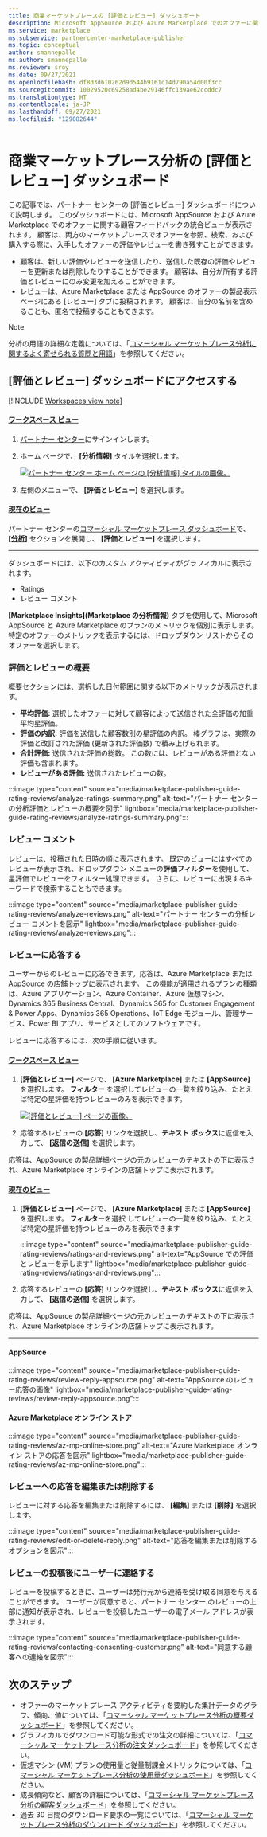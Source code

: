 ```yaml
---
title: 商業マーケットプレースの [評価とレビュー] ダッシュボード
description: Microsoft AppSource および Azure Marketplace でのオファーに関する顧客フィードバックの統合ビューにアクセスする方法について説明します。
ms.service: marketplace
ms.subservice: partnercenter-marketplace-publisher
ms.topic: conceptual
author: smannepalle
ms.author: smannepalle
ms.reviewer: sroy
ms.date: 09/27/2021
ms.openlocfilehash: df8d3d610262d9d544b9161c14d790a54d00f3cc
ms.sourcegitcommit: 10029520c69258ad4be29146ffc139ae62ccddc7
ms.translationtype: HT
ms.contentlocale: ja-JP
ms.lasthandoff: 09/27/2021
ms.locfileid: "129082644"
---
```

# <a name="ratings-and-reviews-dashboard-in-commercial-marketplace-analytics"></a>商業マーケットプレース分析の [評価とレビュー] ダッシュボード

この記事では、パートナー センターの [評価とレビュー] ダッシュボードについて説明します。 このダッシュボードには、Microsoft AppSource および Azure Marketplace でのオファーに関する顧客フィードバックの統合ビューが表示されます。 顧客は、両方のマーケットプレースでオファーを参照、検索、および購入する際に、入手したオファーの評価やレビューを書き残すことができます。

- 顧客は、新しい評価やレビューを送信したり、送信した既存の評価やレビューを更新または削除したりすることができます。 顧客は、自分が所有する評価とレビューにのみ変更を加えることができます。  
- レビューは、Azure Marketplace または AppSource のオファーの製品表示ページにある [レビュー] タブに投稿されます。 顧客は、自分の名前を含めることも、匿名で投稿することもできます。  

>[!NOTE]
> 分析の用語の詳細な定義については、「<bpt id="p1">[</bpt>コマーシャル マーケットプレース分析に関するよく寄せられる質問と用語<ept id="p1">](analytics-faq.yml)</ept>」を参照してください。

## <a name="access-the-ratings--reviews-dashboard"></a>[評価とレビュー] ダッシュボードにアクセスする

[!INCLUDE [Workspaces view note](./includes/preview-interface.md)]

#### <a name="workspaces-view"></a>[ワークスペース ビュー](#tab/workspaces-view)

1. <bpt id="p1">[</bpt>パートナー センター<ept id="p1">](https://partner.microsoft.com/dashboard/home)</ept>にサインインします。
1. ホーム ページで、 **[分析情報]** タイルを選択します。

    [ ![パートナー センター ホーム ページの [分析情報] タイルの画像。](./media/workspaces/partner-center-insights-tile.png) ](./media/workspaces/partner-center-insights-tile.png#lightbox)

1. 左側のメニューで、 **[評価とレビュー]** を選択します。

#### <a name="current-view"></a><bpt id="p1">[</bpt>現在のビュー<ept id="p1">](#tab/current-view)</ept>

パートナー センターの<bpt id="p1">[</bpt>コマーシャル マーケットプレース ダッシュボード<ept id="p1">](https://partner.microsoft.com/dashboard/commercial-marketplace/overview)</ept>で、 <bpt id="p2">**</bpt><bpt id="p3">[</bpt>[分析]<ept id="p3">](https://partner.microsoft.com/dashboard/commercial-marketplace/analytics/summary)</ept><ept id="p2">**</ept> セクションを展開し、 <bpt id="p4">**</bpt>[評価とレビュー]<ept id="p4">**</ept> を選択します。

---

ダッシュボードには、以下のカスタム アクティビティがグラフィカルに表示されます。

- Ratings  
- レビュー コメント

**[Marketplace Insights]\(Marketplace の分析情報\)** タブを使用して、Microsoft AppSource と Azure Marketplace のプランのメトリックを個別に表示します。 特定のオファーのメトリックを表示するには、ドロップダウン リストからそのオファーを選択します。

### <a name="ratings-and-reviews-summary"></a>評価とレビューの概要

概要セクションには、選択した日付範囲に関する以下のメトリックが表示されます。

- <bpt id="p1">**</bpt>平均評価:<ept id="p1">**</ept> 選択したオファーに対して顧客によって送信された全評価の加重平均星評価。
- <bpt id="p1">**</bpt>評価の内訳:<ept id="p1">**</ept> 評価を送信した顧客数別の星評価の内訳。 棒グラフは、実際の評価と改訂された評価 (更新された評価数) で積み上げられます。
- <bpt id="p1">**</bpt>合計評価:<ept id="p1">**</ept> 送信された評価の総数。 この数には、レビューがある評価とない評価も含まれます。
- <bpt id="p1">**</bpt>レビューがある評価:<ept id="p1">**</ept> 送信されたレビューの数。

<bpt id="p1">:::image type="content" source="media/marketplace-publisher-guide-rating-reviews/analyze-ratings-summary.png" alt-text="</bpt>パートナー センターの分析評価とレビューの概要を図示<ept id=&quot;p1&quot;>" lightbox="media/marketplace-publisher-guide-rating-reviews/analyze-ratings-summary.png":::</ept>

### <a name="review-comments"></a>レビュー コメント

レビューは、投稿された日時の順に表示されます。 既定のビューにはすべてのレビューが表示され、ドロップダウン メニューの<bpt id="p1">**</bpt>評価フィルター<ept id="p1">**</ept>を使用して、星評価でレビューをフィルター処理できます。 さらに、レビューに出現するキーワードで検索することもできます。  

<bpt id="p1">:::image type="content" source="media/marketplace-publisher-guide-rating-reviews/analyze-reviews.png" alt-text="</bpt>パートナー センターの分析レビュー コメントを図示<ept id=&quot;p1&quot;>" lightbox="media/marketplace-publisher-guide-rating-reviews/analyze-reviews.png":::</ept>

### <a name="respond-to-a-review"></a>レビューに応答する

ユーザーからのレビューに応答できます。応答は、Azure Marketplace または AppSource の店舗トップに表示されます。 この機能が適用されるプランの種類は、Azure アプリケーション、Azure Container、Azure 仮想マシン、Dynamics 365 Business Central、Dynamics 365 for Customer Engagement & Power Apps、Dynamics 365 Operations、IoT Edge モジュール、管理サービス、Power BI アプリ、サービスとしてのソフトウェアです。

レビューに応答するには、次の手順に従います。

#### <a name="workspaces-view"></a>[ワークスペース ビュー](#tab/workspaces-view)

1. **[評価とレビュー]** ページで、 **[Azure Marketplace]** または **[AppSource]** を選択します。 **フィルター** を選択してレビューの一覧を絞り込み、たとえば特定の星評価を持つレビューのみを表示できます。

    [![[評価とレビュー] ページの画像。](media/marketplace-publisher-guide-rating-reviews/ratings-and-reviews-workspace.png)](media/marketplace-publisher-guide-rating-reviews/ratings-and-reviews-workspace.png#lightbox)

1. 応答するレビューの <bpt id="p1">**</bpt>[応答]<ept id="p1">**</ept> リンクを選択し、<bpt id="p2">**</bpt>テキスト ボックス<ept id="p2">**</ept>に返信を入力して、 <bpt id="p3">**</bpt>[返信の送信]<ept id="p3">**</ept> を選択します。

応答は、AppSource の製品詳細ページの元のレビューのテキストの下に表示され、Azure Marketplace オンラインの店舗トップに表示されます。

#### <a name="current-view"></a><bpt id="p1">[</bpt>現在のビュー<ept id="p1">](#tab/current-view)</ept>

1. **[評価とレビュー]** ページで、 **[Azure Marketplace]** または **[AppSource]** を選択します。 <bpt id="p1">**</bpt>フィルター<ept id="p1">**</ept>を選択 してレビューの一覧を絞り込み、たとえば特定の星評価を持つレビューのみを表示できます

    <bpt id="p1">:::image type="content" source="media/marketplace-publisher-guide-rating-reviews/ratings-and-reviews.png" alt-text="</bpt>AppSource での評価とレビューを示します<ept id=&quot;p1&quot;>" lightbox="media/marketplace-publisher-guide-rating-reviews/ratings-and-reviews.png":::</ept>

1. 応答するレビューの <bpt id="p1">**</bpt>[応答]<ept id="p1">**</ept> リンクを選択し、<bpt id="p2">**</bpt>テキスト ボックス<ept id="p2">**</ept>に返信を入力して、 <bpt id="p3">**</bpt>[返信の送信]<ept id="p3">**</ept> を選択します。

応答は、AppSource の製品詳細ページの元のレビューのテキストの下に表示され、Azure Marketplace オンラインの店舗トップに表示されます。

---

#### <a name="appsource"></a>AppSource

:::image type="content" source="media/marketplace-publisher-guide-rating-reviews/review-reply-appsource.png" alt-text="AppSource のレビュー応答の画像" lightbox="media/marketplace-publisher-guide-rating-reviews/review-reply-appsource.png":::

#### <a name="azure-marketplace-online-store"></a>Azure Marketplace オンライン ストア

<bpt id="p1">:::image type="content" source="media/marketplace-publisher-guide-rating-reviews/az-mp-online-store.png" alt-text="</bpt>Azure Marketplace オンライン ストアの応答を図示<ept id=&quot;p1&quot;>" lightbox="media/marketplace-publisher-guide-rating-reviews/az-mp-online-store.png":::</ept>

### <a name="editing-or-deleting-a-response-to-a-review"></a>レビューへの応答を編集または削除する

レビューに対する応答を編集または削除するには、 <bpt id="p1">**</bpt>[編集]<ept id="p1">**</ept> または <bpt id="p2">**</bpt>[削除]<ept id="p2">**</ept> を選択します。

<bpt id="p1">:::image type="content" source="media/marketplace-publisher-guide-rating-reviews/edit-or-delete-reply.png" alt-text="</bpt>応答を編集または削除するオプションを図示<ept id=&quot;p1&quot;>":::</ept>

### <a name="contacting-users-after-a-review-has-been-posted"></a>レビューの投稿後にユーザーに連絡する

レビューを投稿するときに、ユーザーは発行元から連絡を受け取る同意を与えることができます。 ユーザーが同意すると、パートナー センター のレビューの上部に通知が表示され、レビューを投稿したユーザーの電子メール アドレスが表示されます。

<bpt id="p1">:::image type="content" source="media/marketplace-publisher-guide-rating-reviews/contacting-consenting-customer.png" alt-text="</bpt>同意する顧客への連絡を図示<ept id=&quot;p1&quot;>":::</ept>

## <a name="next-steps"></a>次のステップ

- オファーのマーケットプレース アクティビティを要約した集計データのグラフ、傾向、値については、「<bpt id="p1">[</bpt>コマーシャル マーケットプレース分析の概要ダッシュボード<ept id="p1">](summary-dashboard.md)</ept>」を参照してください。
- グラフィカルでダウンロード可能な形式での注文の詳細については、「<bpt id="p1">[</bpt>コマーシャル マーケットプレース分析の注文ダッシュボード<ept id="p1">](orders-dashboard.md)</ept>」を参照してください。
- 仮想マシン (VM) プランの使用量と従量制課金メトリックについては、「<bpt id="p1">[</bpt>コマーシャル マーケットプレース分析の使用量ダッシュボード<ept id="p1">](usage-dashboard.md)</ept>」を参照してください。
- 成長傾向など、顧客の詳細については、「<bpt id="p1">[</bpt>コマーシャル マーケットプレース分析の顧客ダッシュボード<ept id="p1">](customer-dashboard.md)</ept>」を参照してください。
- 過去 30 日間のダウンロード要求の一覧については、「<bpt id="p1">[</bpt>コマーシャル マーケットプレース分析のダウンロード ダッシュボード<ept id="p1">](downloads-dashboard.md)</ept>」を参照してください。
